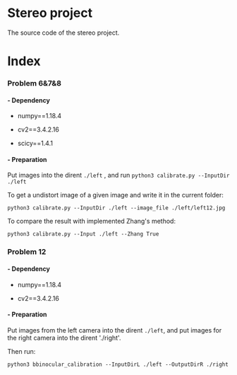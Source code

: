# Stereo project

The source code of the stereo project.

# Index

### Problem 6&7&8

#### - Dependency

* numpy==1.18.4

* cv2==3.4.2.16
* scicy==1.4.1

#### - Preparation 

Put images into the dirent `./left` , and run `python3 calibrate.py --InputDir ./left `

To get a undistort image of a given image and write it in the current folder:

`python3 calibrate.py --InputDir ./left --image_file ./left/left12.jpg`

To compare the result with implemented Zhang's method:

`python3 calibrate.py --Input ./left --Zhang True  `

### Problem 12

#### - Dependency

* numpy==1.18.4

* cv2==3.4.2.16

#### - Preparation

Put images from the left camera into the dirent `./left`, and put images for the right camera into the dirent './right'.

Then run:

`python3 bbinocular_calibration --InputDirL ./left --OutputDirR ./right`